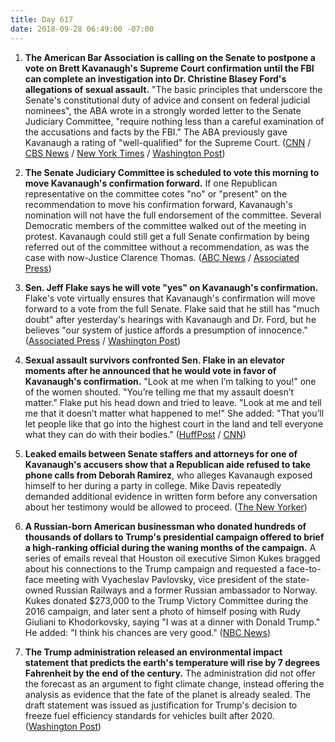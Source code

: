 ```yaml
---
title: Day 617
date: 2018-09-28 06:49:00 -07:00
---
```


1. **The American Bar Association is calling on the Senate to postpone a vote on Brett Kavanaugh's Supreme Court confirmation until the FBI can complete an investigation into Dr. Christine Blasey Ford's allegations of sexual assault.** "The basic principles that underscore the Senate's constitutional duty of advice and consent on federal judicial nominees", the ABA wrote in a strongly worded letter to the Senate Judiciary Committee, "require nothing less than a careful examination of the accusations and facts by the FBI." The ABA previously gave Kavanaugh a rating of "well-qualified" for the Supreme Court. ([CNN](https://www.cnn.com/2018/09/27/politics/kavanaugh-american-bar-association/index.html) / [CBS News](https://www.cbsnews.com/news/brett-kavanaugh-american-bar-association-aba-fbi-investigation-sexual-assault-claims/) / [New York Times](https://www.nytimes.com/2018/09/28/us/politics/judge-kavanaugh-american-bar-association-fbi.html) / [Washington Post](https://www.washingtonpost.com/news/morning-mix/wp/2018/09/28/american-bar-association-calls-for-fbi-investigation-into-kavanaugh-allegations-delay-in-confirmation-votes/?utm_term=.2dc0e2d73d72))

2. **The Senate Judiciary Committee is scheduled to vote this morning to move Kavanaugh's confirmation forward.** If one Republican representative on the committee cotes "no" or "present" on the recommendation to move his confirmation forward, Kavanaugh's nomination will not have the full endorsement of the committee. Several Democratic members of the committee walked out of the meeting in protest. Kavanaugh could still get a full Senate confirmation by being referred out of the committee without a recommendation, as was the case with now-Justice Clarence Thomas. ([ABC News](https://abcnews.go.com/Politics/kavanaugh-nomination-slated-vote-friday-morning-senate-committee/story?id=58107011) / [Associated Press](https://apnews.com/e894392938b54ee3b82f4ea18ec1ed5c))

3. **Sen. Jeff Flake says he will vote "yes" on Kavanaugh's confirmation.** Flake's vote virtually ensures that Kavanaugh's confirmation will move forward to a vote from the full Senate. Flake said that he still has "much doubt" after yesterday's hearings with Kavanaugh and Dr. Ford, but he believes "our system of justice affords a presumption of innocence." ([Associated Press](https://apnews.com/6cd0cc2774d94da68fc9b92b6f2dae42/The-Latest:-Sen.-Flake-a-'yes'-on-Kavanaugh,-in-a-big-lift) / [Washington Post](https://www.washingtonpost.com/powerpost/senate-committee-prepares-to-vote-on-kavanaugh-nomination-as-key-senators-remain-silent/2018/09/28/0b143292-c305-11e8-b338-a3289f6cb742_story.html))

4. **Sexual assault survivors confronted Sen. Flake in an elevator moments after he announced that he would vote in favor of Kavanaugh's confirmation.** "Look at me when I’m talking to you!" one of the women shouted. "You’re telling me that my assault doesn’t matter." Flake put his head down and tried to leave. "Look at me and tell me that it doesn’t matter what happened to me!" She added: "That you’ll let people like that go into the highest court in the land and tell everyone what they can do with their bodies." ([HuffPost](https://www.huffingtonpost.com/entry/jeff-flake-cnn-protester-kavanaugh_us_5bae303be4b0425e3c22e899?ncid=tweetlnkushpmg00000067&__twitter_impression=true&__twitter_impression=true&utm_source=reddit.com) / [CNN](https://twitter.com/CNN/status/1045673959159517184?ref_src=twsrc%5Etfw%7Ctwcamp%5Etweetembed%7Ctwterm%5E1045673959159517184&ref_url=https%3A%2F%2Fwww.huffingtonpost.com%2Fentry%2Fjeff-flake-cnn-protester-kavanaugh_us_5bae303be4b0425e3c22e899))

5. **Leaked emails between Senate staffers and attorneys for one of Kavanaugh's accusers show that a Republican aide refused to take phone calls from Deborah Ramirez**, who alleges Kavanaugh exposed himself to her during a party in college. Mike Davis repeatedly demanded additional evidence in written form before any conversation about her testimony would be allowed to proceed. ([The New Yorker](https://www.newyorker.com/news/news-desk/e-mails-show-republican-senate-staff-stymied-a-kavanaugh-accusers-effort-to-give-testimony))

6. **A Russian-born American businessman who donated hundreds of thousands of dollars to Trump's presidential campaign offered to brief a high-ranking official during the waning months of the campaign.** A series of emails reveal that Houston oil executive Simon Kukes bragged about his connections to the Trump campaign and requested a face-to-face meeting with Vyacheslav Pavlovsky, vice president of the state-owned Russian Railways and a former Russian ambassador to Norway. Kukes donated $273,000 to the Trump Victory Committee during the 2016 campaign, and later sent a photo of himself posing with Rudy Giuliani to Khodorkovsky, saying "I was at a dinner with Donald Trump." He added: "I think his chances are very good." ([NBC News](https://www.nbcnews.com/politics/donald-trump/big-donor-trump-campaign-made-overture-top-russian-official-boasting-n913791))

7. **The Trump administration released an environmental impact statement that predicts the earth's temperature will rise by 7 degrees Fahrenheit by the end of the century.** The administration did not offer the forecast as an argument to fight climate change, instead offering the analysis as evidence that the fate of the planet is already sealed. The draft statement was issued as justification for Trump's decision to freeze fuel efficiency standards for vehicles built after 2020. ([Washington Post](https://www.washingtonpost.com/national/health-science/trump-administration-sees-a-7-degree-rise-in-global-temperatures-by-2100/2018/09/27/b9c6fada-bb45-11e8-bdc0-90f81cc58c5d_story.html?utm_term=.bf1758518de8))